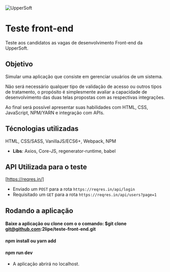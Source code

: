 ![UpperSoft](https://raw.githubusercontent.com/uppersoft/teste-front-end/master/assets/logo-readme.png)

# Teste front-end

Teste aos candidatos as vagas de desenvolvimento Front-end da UpperSoft.



## Objetivo

Simular uma aplicação que consiste em gerenciar usuários de um sistema.

Não será necessário qualquer tipo de validação de acesso ou outros tipos de tratamento, o propósito é simplesmente avaliar a capacidade de desenvolvimento das duas telas propostas com as respectivas integrações.

Ao final será possível apresentar suas habilidades com HTML, CSS, JavaScript, NPM/YARN e integração com APIs.



## Técnologias utilizadas

HTML, CSS/SASS, VanillaJS/ECS6+, Webpack, NPM
- **Libs**: Axios, Core-JS, regenerator-runtime, babel


## API Utilizada para o teste

[https://reqres.in/]

- Enviado um `POST` para a rota `https://reqres.in/api/login`
- Requisitado um `GET` para a rota `https://reqres.in/api/users?page=1`




## Rodando a aplicação

#### Baixe a aplicação ou clone com o o comando: $git clone git@github.com:2lipe/teste-front-end.git
#### npm install ou yarn add
#### npm run dev

- A aplicação abrirá no localhost.